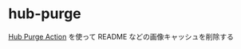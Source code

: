 # hub-purge

[Hub Purge Action](https://github.com/marketplace/actions/hub-purge) を使って README などの画像キャッシュを削除する
